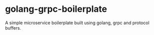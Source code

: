 # golang-grpc-boilerplate
A simple microservice boilerplate built using golang, grpc and protocol buffers.
